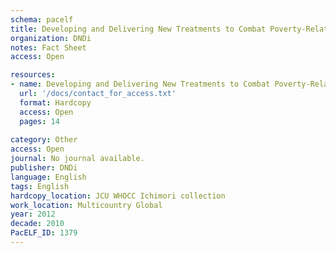 ```yaml
---
schema: pacelf
title: Developing and Delivering New Treatments to Combat Poverty-Related Neglected Diseases
organization: DNDi
notes: Fact Sheet
access: Open

resources:
- name: Developing and Delivering New Treatments to Combat Poverty-Related Neglected Diseases
  url: '/docs/contact_for_access.txt'
  format: Hardcopy
  access: Open
  pages: 14
 
category: Other
access: Open
journal: No journal available.
publisher: DNDi
language: English 
tags: English 
hardcopy_location: JCU WHOCC Ichimori collection
work_location: Multicountry Global
year: 2012
decade: 2010
PacELF_ID: 1379
---
```

